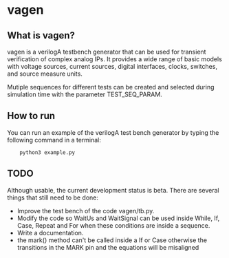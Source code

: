 # vagen

## What is vagen?

vagen is a verilogA testbench generator that can be used for transient verification of complex analog IPs.
It provides a wide range of basic models with voltage sources, current sources, digital interfaces, clocks, switches, and source measure units. 

Mutiple sequences for different tests can be created and selected during simulation time with the parameter TEST_SEQ_PARAM. 



## How to run

You can run an example of the verilogA test bench generator by typing the following command in a terminal:

```
    python3 example.py
```

## TODO

Although usable, the current development status is beta. There are several things that still need to be done:

* Improve the test bench of the code vagen/tb.py.
* Modify the code so WaitUs and WaitSignal can be used inside While, If, Case, Repeat and For when these conditions are inside a sequence.
* Write a documentation.
* the mark() method can't be called inside a If or Case otherwise the transitions in the MARK pin and the equations will be misaligned 
